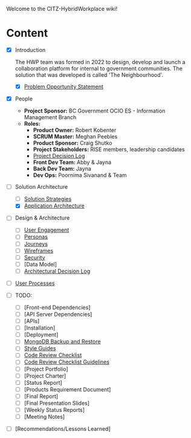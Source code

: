 Welcome to the CITZ-HybridWorkplace wiki!
# Content

- [X] Introduction

  The HWP team was formed in 2022 to design, develop and launch a collaboration platform for internal to government communities. The solution that was developed is called 'The Neighbourhood'.
    - [X] [Problem Opportunity Statement](https://github.com/bcgov/CITZ-HybridWorkplace/wiki/2.Problem-Opportunity-Statement)
- [X] People
	- **Project Sponsor:** BC Government OCIO ES - Information Management Branch
	- **Roles:**
        + **Product Owner:** Robert Kobenter
        + **SCRUM Master:** Meghan Peebles
        + **Product Sponsor:** Craig Shutko
        + **Project Stakeholders:** RISE members, leadership candidates
        + [Project Decision Log](https://github.com/bcgov/CITZ-HybridWorkplace/wiki/Project-Decision-Log)
        + **Front Dev Team:** Abby & Jayna
        + **Back Dev Team:** Jayna
        + **Dev Ops:** Poornima Sivanand & Team
- [ ] Solution Architecture
    - [ ] [Solution Strategies](https://github.com/bcgov/CITZ-HybridWorkplace/wiki/Solution-Strategies)
    - [X] [Application Architecture](https://github.com/bcgov/CITZ-HybridWorkplace/blob/main/docs/HWP-Application-Architecture-v1.jpg)
       
- [ ] Design & Architecture
    - [ ] [User Engagement](https://github.com/bcgov/CITZ-HybridWorkplace/wiki/3.User-Research)
    - [ ] [Personas](https://github.com/bcgov/CITZ-HybridWorkplace/wiki/4.Personas)
    - [ ] [Journeys](https://github.com/bcgov/CITZ-HybridWorkplace/wiki/5.User-Journeys)
    - [ ] [Wireframes](https://github.com/bcgov/CITZ-HybridWorkplace/wiki/9.Wireframes)
    - [ ] [Security](https://github.com/bcgov/CITZ-HybridWorkplace/wiki/7.Security)
    - [ ] [Data Model]
    - [ ] [Architectural Decision Log](https://github.com/bcgov/citz-HybridWorkplace/wiki/Architectural-Decision-Log)
- [ ] [User Processes](https://github.com/bcgov/citz-HybridWorkplace/wiki/User-Processes)
- [ ] TODO:
    - [ ]  [Front-end Dependencies]
    - [ ] [API Server Dependencies]
    - [ ] [APIs]
    - [ ] [Installation]
    - [ ] [Deployment]
    - [ ] [MongoDB Backup and Restore](https://github.com/bcgov/citz-HybridWorkplace/wiki/RDSI-Database-on-MongoDB)
    - [ ] [Style Guides](https://github.com/bcgov/citz-dst-capstone-2021/blob/main/app/docs/style-guides.md)
    - [ ] [Code Review Checklist](https://gist.github.com/bigsergey/aef64f68c22b3107ccbc439025ebba12)
    - [ ] [Code Review Checklist Guidelines](https://www.jondjones.com/frontend/react/react-tutorials/react-coding-standards-and-practices-to-level-up-your-code/)
    - [ ] [Project Portfolio]
    - [ ] [Project Charter]
    - [ ] [Status Report]
    - [ ] [Products Requirement Document]
    - [ ] [Final Report]
    - [ ] [Final Presentation Slides]
    - [ ] [Weekly Status Reports]
    - [ ] [Meeting Notes]
- [ ] [Recommendations/Lessons Learned]



